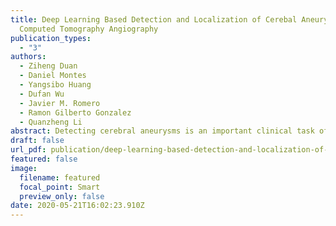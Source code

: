 ```yaml
---
title: Deep Learning Based Detection and Localization of Cerebal Aneurysms in
  Computed Tomography Angiography
publication_types:
  - "3"
authors:
  - Ziheng Duan
  - Daniel Montes
  - Yangsibo Huang
  - Dufan Wu
  - Javier M. Romero
  - Ramon Gilberto Gonzalez
  - Quanzheng Li
abstract: Detecting cerebral aneurysms is an important clinical task of brain computed tomography angiography (CTA). However, human interpretation could be time consuming due to the small size of some aneurysms. In this work, we proposed DeepBrain, a deep learning based cerebral aneurysm detection and localization algorithm. The algorithm consisted of a 3D faster region-proposal convolution neural network for aneurysm detection and localization, and a 3D multi-scale fully convolutional neural network for false positive reduction. Furthermore, a novel hierarchical non-maximum suppression algorithm was proposed to process the detection results in 3D, which greatly reduced the time complexity by eliminating unnecessary comparisons. DeepBrain was trained and tested on 550 brain CTA scans and achieved sensitivity of 93.3% with 0.3 false positives per patient on average.
draft: false
url_pdf: publication/deep-learning-based-detection-and-localization-of-cerebal-aneurysms-in-computed-tomography-angiography/2005.11098.pdf
featured: false
image:
  filename: featured
  focal_point: Smart
  preview_only: false
date: 2020-05-21T16:02:23.910Z
---
```

